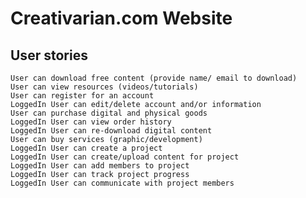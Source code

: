 # Creativarian.com Website

## User stories

    User can download free content (provide name/ email to download)
    User can view resources (videos/tutorials)
    User can register for an account
    LoggedIn User can edit/delete account and/or information
    User can purchase digital and physical goods
    LoggedIn User can view order history
    LoggedIn User can re-download digital content
    User can buy services (graphic/development)
    LoggedIn User can create a project
    LoggedIn User can create/upload content for project
    LoggedIn User can add members to project
    LoggedIn User can track project progress
    LoggedIn User can communicate with project members

    
